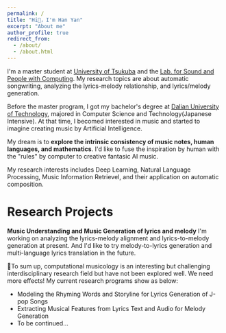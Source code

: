 ```yaml
---
permalink: /
title: "Hi👋，I'm Han Yan"
excerpt: "About me"
author_profile: true
redirect_from: 
  - /about/
  - /about.html
---
```


I'm a master student at [University of Tsukuba](https://www.tsukuba.ac.jp/en/) and the [Lab. for Sound and People with Computing](https://lspc.slis.tsukuba.ac.jp/en).
My research topics are about automatic songwriting, analyzing the lyrics-melody relationship, and lyrics/melody generation.

Before the master program, I got my bachelor's degree at [Dalian University of Technology](https://www.dlut.edu.cn/), majored in Computer Science and Technology(Japanese Intensive). At that time, I becomed interested in music and started to imagine creating music by Artificial Intelligence.

My dream is to **explore the intrinsic consistency of music notes, human languages, and mathematics**. I'd like to fuse the inspiration by human with the "rules" by computer to creative fantasic AI music. 

My research interests includes Deep Learning, Natural Language Processing, Music Information Retrievel, and their application on automatic composition. 

Research Projects
======
**Music Understanding and Music Generation of lyrics and melody**
I'm working on analyzing the lyrics-melody alignment and lyrics-to-melody generation at present. And I'd like to try melody-to-lyrics generation and multi-language lyrics translation in the future.  

&#127932;To sum up, computational musicology is an interesting but challenging interdisciplinary research field but have not been explored well. We need more effects!
My current research programs show as below:

* Modeling the Rhyming Words and Storyline for Lyrics Generation of J-pop Songs 
* Extracting Musical Features from Lyrics Text and Audio for Melody Generation 
* To be continued...



